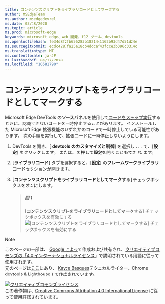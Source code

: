 ```yaml
---
title: コンテンツスクリプトをライブラリコードとしてマークする
author: MSEdgeTeam
ms.author: msedgedevrel
ms.date: 03/18/2020
ms.topic: article
ms.prod: microsoft-edge
keywords: microsoft edge、web 開発、f12 ツール、devtools
ms.openlocfilehash: fe34d8f2fb656283b1821441162b93d47d51d24e
ms.sourcegitcommit: ecdc4287fa25a18cb4ddcaf43fcce3b396c3314c
ms.translationtype: MT
ms.contentlocale: ja-JP
ms.lasthandoff: 04/17/2020
ms.locfileid: "10581790"
---
```

<!-- Copyright Kayce Basques 

   Licensed under the Apache License, Version 2.0 (the "License");
   you may not use this file except in compliance with the License.
   You may obtain a copy of the License at

       https://www.apache.org/licenses/LICENSE-2.0

   Unless required by applicable law or agreed to in writing, software
   distributed under the License is distributed on an "AS IS" BASIS,
   WITHOUT WARRANTIES OR CONDITIONS OF ANY KIND, either express or implied.
   See the License for the specific language governing permissions and
   limitations under the License.  -->





# コンテンツスクリプトをライブラリコードとしてマークする   



Microsoft Edge DevTools の**ソース**パネルを使用して[コードをステップ実行][DevToolsJavascriptStepThroughCode]するときに、認識できないコードを一時停止することがあります。  インストールした Microsoft Edge 拡張機能のいずれかのコードで一時停止している可能性があります。  次の手順を実行して、拡張コードに一時停止しないようにします。  

1.  DevTools を開き、[ **devtools のカスタマイズと制御**] を選択し `...` て、[**設定**] をクリックします。  または、を押して**設定**を開くこともでき `F1` ます。  

1.  [**ライブラリコード**] タブを選択すると、[**設定**] の**フレームワークライブラリコード**セクションが開きます。  
1.  [**コンテンツスクリプトをライブラリコードとしてマーク**する] チェックボックスをオンにします。  
    
    > ##### 図 1  
    > [**コンテンツスクリプトをライブラリコードとしてマーク**する] チェックボックスを有効にする  
    > ![[コンテンツスクリプトをライブラリコードとしてマークする] チェックボックスを有効にする][ImageMarkContentScriptsLibraryCode]  

<!--## Feedback   -->  



<!-- image links -->  

[ImageMarkContentScriptsLibraryCode]: /microsoft-edge/devtools-guide-chromium/media/javascript-settings-library-code-mark-content-scripts-library-code.msft.png "図 1: [コンテンツスクリプトをライブラリコードとしてマークする] チェックボックスを有効にする"  

<!-- links -->  

[DevToolsJavascriptStepThroughCode]: ../index.md#step-4-step-through-the-code "手順 4: コードをステップ実行する-「Microsoft Edge DevTools で JavaScript のデバッグを開始する」をご覧ください。"  

> [!NOTE]
> このページの一部は、 [Google によっ][GoogleSitePolicies]て作成および共有され、[クリエイティブコモンズの「4.0 インターナショナルライセンス][CCA4IL]」で説明されている用語に従って使用されます。  
> 元のページは[ここ](https://developers.google.com/web/tools/chrome-devtools/javascript/guides/blackbox-chrome-extension-scripts)にあり、 [Kayce Basques][KayceBasques]テクニカルライター、Chrome devtools & Lighthouse \) で作成されています。  

[![クリエイティブコモンズライセンス][CCby4Image]][CCA4IL]  
この著作物は、[Creative Commons Attribution 4.0 International License][CCA4IL] に従って使用許諾されています。  

[CCA4IL]: https://creativecommons.org/licenses/by/4.0  
[CCby4Image]: https://i.creativecommons.org/l/by/4.0/88x31.png  
[GoogleSitePolicies]: https://developers.google.com/terms/site-policies  
[KayceBasques]: https://developers.google.com/web/resources/contributors/kaycebasques  
